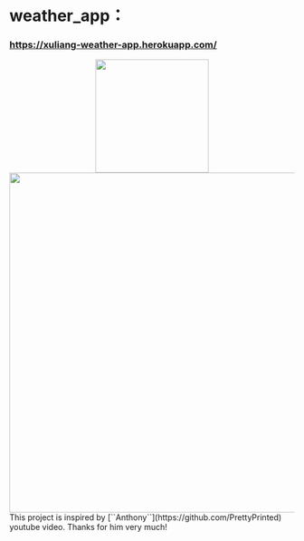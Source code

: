 # weather_app：
### https://xuliang-weather-app.herokuapp.com/
<div align=center> <img src="https://github.com/xuliang2019/weather_app/raw/master/weather/templates/img/weather_logo.jpg" width="200"> </div>

<div align=center> <img src="https://github.com/xuliang2019/weather_app/raw/master/weather/templates/img/weather_static.jpg" width="600"> </div>
This project is inspired by [``Anthony``](https://github.com/PrettyPrinted) youtube video. Thanks for him very much!
